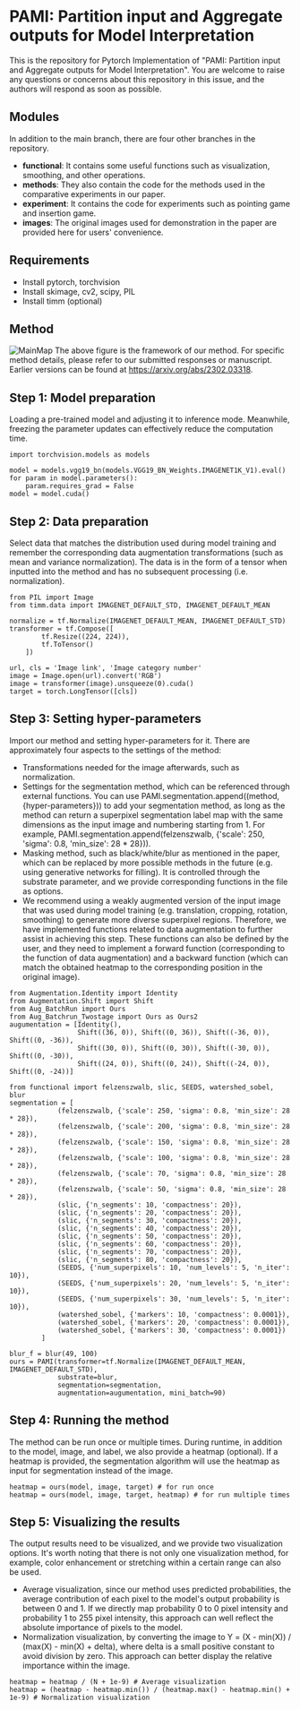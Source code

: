 # PAMI: Partition input and Aggregate outputs for Model Interpretation
This is the repository for Pytorch Implementation of "PAMI: Partition input and Aggregate outputs for Model Interpretation". You are welcome to raise any questions or concerns about this repository in this issue, and the authors will respond as soon as possible.

## Modules
In addition to the main branch, there are four other branches in the repository.
- **functional**: It contains some useful functions such as visualization, smoothing, and other operations.
- **methods**: They also contain the code for the methods used in the comparative experiments in our paper.
- **experiment**: It contains the code for experiments such as pointing game and insertion game.
- **images**: The original images used for demonstration in the paper are provided here for users' convenience.

## Requirements
- Install pytorch, torchvision
- Install skimage, cv2, scipy, PIL
- Install timm (optional)

## Method
![MainMap](https://github.com/fuermowei/PAMI/assets/47769416/65d4a763-936a-433d-b19f-9cd5934d85fd)
The above figure is the framework of our method. For specific method details, please refer to our submitted responses or manuscript. Earlier versions can be found at https://arxiv.org/abs/2302.03318.

## Step 1: Model preparation
Loading a pre-trained model and adjusting it to inference mode. Meanwhile, freezing the parameter updates can effectively reduce the computation time.
```
import torchvision.models as models

model = models.vgg19_bn(models.VGG19_BN_Weights.IMAGENET1K_V1).eval()
for param in model.parameters():
    param.requires_grad = False
model = model.cuda()
```

## Step 2: Data preparation
Select data that matches the distribution used during model training and remember the corresponding data augmentation transformations (such as mean and variance normalization).
The data is in the form of a tensor when inputted into the method and has no subsequent processing (i.e. normalization).
```
from PIL import Image
from timm.data import IMAGENET_DEFAULT_STD, IMAGENET_DEFAULT_MEAN

normalize = tf.Normalize(IMAGENET_DEFAULT_MEAN, IMAGENET_DEFAULT_STD)
transformer = tf.Compose([
        tf.Resize((224, 224)),
        tf.ToTensor()
    ])
    
url, cls = 'Image link', 'Image category number'
image = Image.open(url).convert('RGB')
image = transformer(image).unsqueeze(0).cuda()
target = torch.LongTensor([cls])
```


## Step 3: Setting hyper-parameters
Import our method and setting hyper-parameters for it.
There are approximately four aspects to the settings of the method:
- Transformations needed for the image afterwards, such as normalization.
- Settings for the segmentation method, which can be referenced through external functions. You can use PAMI.segmentation.append((method, {hyper-parameters})) to add your segmentation method, as long as the method can return a superpixel segmentation label map with the same dimensions as the input image and numbering starting from 1. For example, PAMI.segmentation.append(felzenszwalb, {'scale': 250, 'sigma': 0.8, 'min_size': 28 * 28})).
- Masking method, such as black/white/blur as mentioned in the paper, which can be replaced by more possible methods in the future (e.g. using generative networks for filling). It is controlled through the substrate parameter, and we provide corresponding functions in the file as options.
- We recommend using a weakly augmented version of the input image that was used during model training (e.g. translation, cropping, rotation, smoothing) to generate more diverse superpixel regions. Therefore, we have implemented functions related to data augmentation to further assist in achieving this step. These functions can also be defined by the user, and they need to implement a forward function (corresponding to the function of data augmentation) and a backward function (which can match the obtained heatmap to the corresponding position in the original image).
```
from Augmentation.Identity import Identity
from Augmentation.Shift import Shift
from Aug_BatchRun import Ours
from Aug_Batchrun_Twostage import Ours as Ours2
augumentation = [Identity(),
                 Shift((36, 0)), Shift((0, 36)), Shift((-36, 0)), Shift((0, -36)),
                 Shift((30, 0)), Shift((0, 30)), Shift((-30, 0)), Shift((0, -30)),
                 Shift((24, 0)), Shift((0, 24)), Shift((-24, 0)), Shift((0, -24))]
         
from functional import felzenszwalb, slic, SEEDS, watershed_sobel, blur
segmentation = [
            (felzenszwalb, {'scale': 250, 'sigma': 0.8, 'min_size': 28 * 28}),
            (felzenszwalb, {'scale': 200, 'sigma': 0.8, 'min_size': 28 * 28}),
            (felzenszwalb, {'scale': 150, 'sigma': 0.8, 'min_size': 28 * 28}),
            (felzenszwalb, {'scale': 100, 'sigma': 0.8, 'min_size': 28 * 28}),
            (felzenszwalb, {'scale': 70, 'sigma': 0.8, 'min_size': 28 * 28}),
            (felzenszwalb, {'scale': 50, 'sigma': 0.8, 'min_size': 28 * 28}),
            (slic, {'n_segments': 10, 'compactness': 20}),
            (slic, {'n_segments': 20, 'compactness': 20}),
            (slic, {'n_segments': 30, 'compactness': 20}),
            (slic, {'n_segments': 40, 'compactness': 20}),
            (slic, {'n_segments': 50, 'compactness': 20}),
            (slic, {'n_segments': 60, 'compactness': 20}),
            (slic, {'n_segments': 70, 'compactness': 20}),
            (slic, {'n_segments': 80, 'compactness': 20}),
            (SEEDS, {'num_superpixels': 10, 'num_levels': 5, 'n_iter': 10}),
            (SEEDS, {'num_superpixels': 20, 'num_levels': 5, 'n_iter': 10}),
            (SEEDS, {'num_superpixels': 30, 'num_levels': 5, 'n_iter': 10}),
            (watershed_sobel, {'markers': 10, 'compactness': 0.0001}),
            (watershed_sobel, {'markers': 20, 'compactness': 0.0001}),
            (watershed_sobel, {'markers': 30, 'compactness': 0.0001})
        ]

blur_f = blur(49, 100)
ours = PAMI(transformer=tf.Normalize(IMAGENET_DEFAULT_MEAN, IMAGENET_DEFAULT_STD),
            substrate=blur,
            segmentation=segmentation,
            augmentation=augumentation, mini_batch=90)
```

## Step 4: Running the method
The method can be run once or multiple times.
During runtime, in addition to the model, image, and label, we also provide a heatmap (optional). If a heatmap is provided, the segmentation algorithm will use the heatmap as input for segmentation instead of the image.

```
heatmap = ours(model, image, target) # for run once
heatmap = ours(model, image, target, heatmap) # for run multiple times
```

## Step 5: Visualizing the results
The output results need to be visualized, and we provide two visualization options. It's worth noting that there is not only one visualization method, for example, color enhancement or stretching within a certain range can also be used.
- Average visualization, since our method uses predicted probabilities, the average contribution of each pixel to the model's output probability is between 0 and 1. If we directly map probability 0 to 0 pixel intensity and probability 1 to 255 pixel intensity, this approach can well reflect the absolute importance of pixels to the model.
- Normalization visualization, by converting the image to Y = (X - min(X)) / (max(X) - min(X) + delta), where delta is a small positive constant to avoid division by zero. This approach can better display the relative importance within the image.
```
heatmap = heatmap / (N + 1e-9) # Average visualization
heatmap = (heatmap - heatmap.min()) / (heatmap.max() - heatmap.min() + 1e-9) # Normalization visualization
```
